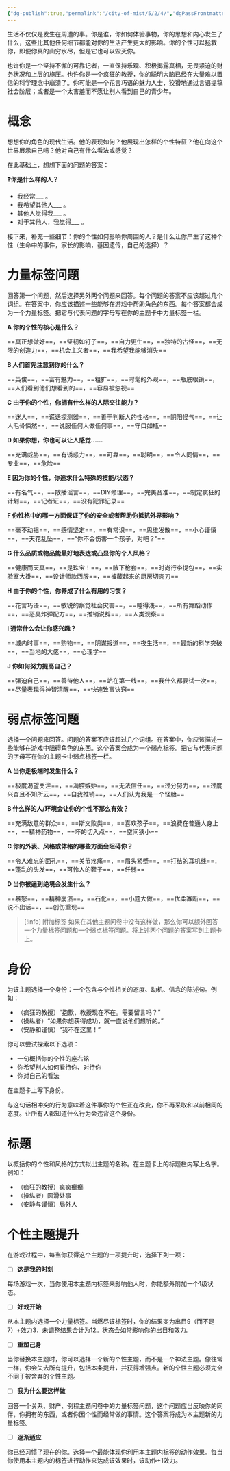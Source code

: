 ```yaml
---
{"dg-publish":true,"permalink":"/city-of-mist/5/2/4/","dgPassFrontmatter":true}
---
```


生活不仅仅是发生在周遭的事。你是谁，你如何体验事物，你的思想和内心发生了什么，这些比其他任何细节都能对你的生活产生更大的影响。你的个性可以拯救你，即便你真的山穷水尽，但是它也可以毁灭你。

也许你是一个坚持不懈的可靠记者，一直保持乐观、积极揭露真相，无畏紧迫的财务状况和上层的施压。也许你是一个疯狂的教授，你的聪明大脑已经在大量难以置信的科学理念中崩溃了。你可能是一个花言巧语的魅力人士，狡猾地通过言语提稿社会阶层；或者是一个太害羞而不愿让别人看到自己的青少年。 

# 概念
想想你的角色的现代生活。他的表现如何？他展现出怎样的个性特征？他在向这个世界展示自己吗？他对自己有什么看法或感觉？

在此基础上，想想下面的问题的答案：

**❓你是什么样的人？**

- 我经常___ 。
- 我希望其他人___ 。
- 其他人觉得我___ 。
- 对于其他人，我觉得___ 。

接下来，补充一些细节：你的个性如何影响你周围的人？是什么让你产生了这种个性（生命中的事件，家长的影响，基因遗传，自己的选择）？

# 力量标签问题
回答第一个问题，然后选择另外两个问题来回答。每个问题的答案不应该超过几个词组。在答案中，你应该描述一些能够在游戏中帮助角色的东西。每个答案都会成为一个力量标签。把它与代表问题的字母写在你的主题卡中力量标签一栏。

**A 你的个性的核心是什么？**

==真正想做好==，==坚韧如钉子==，==自力更生==，==独特的古怪==，==无限的创造力==，==机会主义者==，==我希望我能够消失==

**B 人们首先注意到你的什么？**

==英俊==，==富有魅力==，==粗犷==，==时髦的外观==，==瓶底眼镜==，==人们看到他们想看到的==，==容易被忽视==

**C 由于你的个性，你拥有什么样的人际交往能力？**

==迷人==，==谎话探测器==，==善于判断人的性格==，==阴阳怪气==，==让人毛骨悚然==，==说服任何人做任何事==，==守口如瓶==

**D 如果你想，你也可以让人感觉……**

==充满威胁==，==有诱惑力==，==可靠==，==聪明==，==令人同情==，==专业==，==危险==

**E 因为你的个性，你追求什么特殊的技能/状态？**

==有名气==，==散播谣言==，==DIY修理==，==完美音准==，==制定疯狂的计划==，==记者证==，==没有犯罪记录==

**F 你性格中的哪一方面保证了你的安全或者帮助你抵抗外界影响？**

==毫不动摇==，==感情坚定==，==有常识==，==思维发散==，==小心谨慎==，==天花乱坠==，==“你不会伤害一个孩子，对吧？”==

**G 什么品质或物品能最好地表达或凸显你的个人风格？**

==健康而天真==，==是珠宝！==，==腋下枪套==，==时尚行李提包==，==实验室大褂==，==设计师款西服==，==被藏起来的厨房切肉刀==

**H 由于你的个性，你养成了什么有用的习惯？**

==花言巧语==，==敏锐的察觉社会灾害==，==睡得浅==，==所有舞蹈动作==，==恶臭炸弹配方==，==推销说辞==，==人类观察==

**I 通常什么会让你感兴趣？**

==城内时事==，==购物==，==阴谋报道==，==夜生活==，==最新的科学突破==，==当地的大佬==，==心理学==

**J 你如何努力提高自己？**

==强迫自己==，==善待他人==，==站在第一线==，==我什么都要试一次==，==尽量表现得神智清醒==，==快速致富诀窍==

# 弱点标签问题
选择一个问题来回答。问题的答案不应该超过几个词组。在答案中，你应该描述一些能够在游戏中阻碍角色的东西。这个答案会成为一个弱点标签。把它与代表问题的字母写在你的主题卡中弱点标签一栏。

**A 当你走极端时发生什么？**

==极度渴望关注==，==满腔嫉妒==，==无法信任==，==过分努力==，==过度兴奋且不知所云==，==自我推销==，==人们认为我是一个怪胎==

**B 什么样的人/环境会让你的个性不那么有效？**

==充满敌意的群众==，==斯文败类==，==喜欢孩子==，==浪费在普通人身上==，==精神药物==，==坏的切入点==，==空间狭小==

**C 你的外表、风格或体格的哪些方面会阻碍你？**

==令人难忘的面孔==，==关节疼痛==，==眉头紧蹙==，==打结的耳机线==，==蓬乱的头发==，==可怜人的鞋子==，==纤弱==

**D 当你被逼到绝境会发生什么？**

==暴怒==，==精神崩溃==，==石化==，==小题大做==，==优柔寡断==，==说不出话==，==创伤重现==

>[!info] 附加标签
>如果在其他主题问卷中没有这样做，那么你可以额外回答一个力量标签问题和一个弱点标签问题。将上述两个问题的答案写到主题卡上。

# 身份
为该主题选择一个身份：一个包含与个性相关的态度、动机、信念的陈述句。例如：

- （疯狂的教授）“抱歉，教授现在不在。需要留言吗？”
- （操纵者）“如果你想获得成功，就一直说他们想听的。”
- （安静和谨慎）“我不在这里！”

你可以尝试探索以下选项：

- 一句概括你的个性的座右铭
- 你希望别人如何看待你、对待你
- 你对自己的看法

在主题卡上写下身份。

与这句话相冲突的行为意味着这件事你的个性正在改变，你不再采取和以前相同的态度。让所有人都知道什么行为会违背这个身份。

# 标题
以概括你的个性和风格的方式拟出主题的名称。在主题卡上的标题栏内写上名字。例如：

- （疯狂的教授）疯疯癫癫
- （操纵者）圆滑处事
- （安静与谨慎）局外人


# 个性主题提升

在游戏过程中，每当你获得这个主题的一项提升时，选择下列一项：

- [ ] **这是我的时刻**

每场游戏一次，当你使用本主题内标签来影响他人时，你能额外附加一个1级状态。

- [ ] **好戏开始**

从本主题内选择一个力量标签。当燃尽该标签时，你的结果变为出目9（而不是7）+效力3，未调整结果合计为12。状态会如常影响你的出目和效力。

- [ ] **重塑己身**

当你替换本主题时，你可以选择一个新的个性主题，而不是一个神法主题。像往常一样，你会失去所有提升，包括本条提升，并获得增强点。新的个性主题必须完全不同于被舍弃的个性主题。

- [ ] **我为什么要这样做**

回答一个关系、财产、例程主题问卷中的力量标签问题，这个问题应当反映你的同伴，你拥有的东西，或者你因个性而经常做的事情。这个答案将成为本主题新的力量标签。

- [ ] **逐渐适应**

你已经习惯了现在的你。选择一个最能体现你利用本主题内标签的动作效果。每当你使用本主题内的标签进行动作来达成该效果时，该动作+1效力。